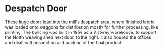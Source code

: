 # Despatch Door

These huge doors lead into the mill's despatch area, where finished fabric was loaded onto waggons for distribution mostly for further processing, like printing.
The building was built in 1856 as a 3 storey warehouse, to support the North weaving shed next door, to the right. It also housed the offices and dealt with inspection and packing of the final product.





